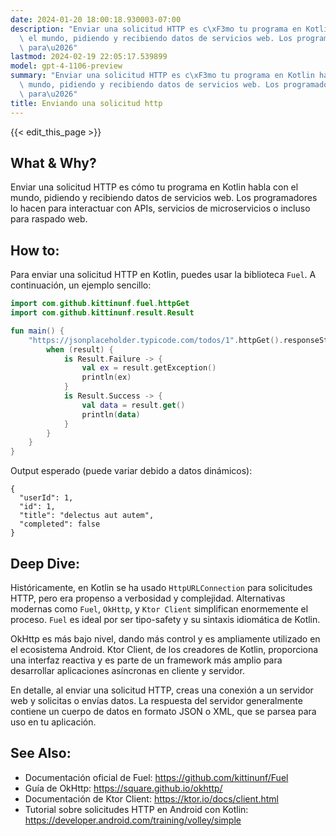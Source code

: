 ```yaml
---
date: 2024-01-20 18:00:18.930003-07:00
description: "Enviar una solicitud HTTP es c\xF3mo tu programa en Kotlin habla con\
  \ el mundo, pidiendo y recibiendo datos de servicios web. Los programadores lo hacen\
  \ para\u2026"
lastmod: 2024-02-19 22:05:17.539899
model: gpt-4-1106-preview
summary: "Enviar una solicitud HTTP es c\xF3mo tu programa en Kotlin habla con el\
  \ mundo, pidiendo y recibiendo datos de servicios web. Los programadores lo hacen\
  \ para\u2026"
title: Enviando una solicitud http
---
```


{{< edit_this_page >}}

## What & Why?
Enviar una solicitud HTTP es cómo tu programa en Kotlin habla con el mundo, pidiendo y recibiendo datos de servicios web. Los programadores lo hacen para interactuar con APIs, servicios de microservicios o incluso para raspado web.

## How to:
Para enviar una solicitud HTTP en Kotlin, puedes usar la biblioteca `Fuel`. A continuación, un ejemplo sencillo:

```Kotlin
import com.github.kittinunf.fuel.httpGet
import com.github.kittinunf.result.Result

fun main() {
    "https://jsonplaceholder.typicode.com/todos/1".httpGet().responseString { _, _, result ->
        when (result) {
            is Result.Failure -> {
                val ex = result.getException()
                println(ex)
            }
            is Result.Success -> {
                val data = result.get()
                println(data)
            }
        }
    }
}
```

Output esperado (puede variar debido a datos dinámicos):
```
{
  "userId": 1,
  "id": 1,
  "title": "delectus aut autem",
  "completed": false
}
```

## Deep Dive:
Históricamente, en Kotlin se ha usado `HttpURLConnection` para solicitudes HTTP, pero era propenso a verbosidad y complejidad. Alternativas modernas como `Fuel`, `OkHttp`, y `Ktor Client` simplifican enormemente el proceso. `Fuel` es ideal por ser tipo-safety y su sintaxis idiomática de Kotlin. 

OkHttp es más bajo nivel, dando más control y es ampliamente utilizado en el ecosistema Android. Ktor Client, de los creadores de Kotlin, proporciona una interfaz reactiva y es parte de un framework más amplio para desarrollar aplicaciones asíncronas en cliente y servidor.

En detalle, al enviar una solicitud HTTP, creas una conexión a un servidor web y solicitas o envías datos. La respuesta del servidor generalmente contiene un cuerpo de datos en formato JSON o XML, que se parsea para uso en tu aplicación.

## See Also:
- Documentación oficial de Fuel: https://github.com/kittinunf/Fuel
- Guía de OkHttp: https://square.github.io/okhttp/
- Documentación de Ktor Client: https://ktor.io/docs/client.html
- Tutorial sobre solicitudes HTTP en Android con Kotlin: https://developer.android.com/training/volley/simple
